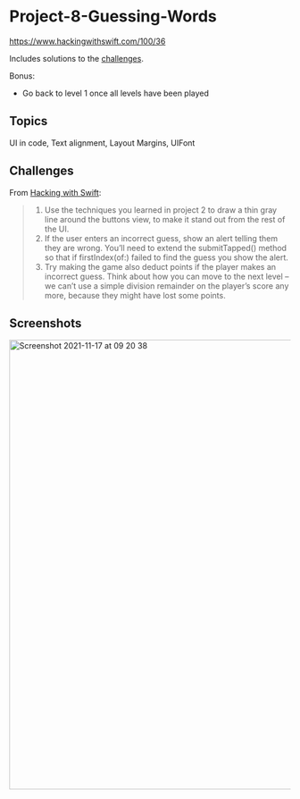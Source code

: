 # Project-8-Guessing-Words
 
 https://www.hackingwithswift.com/100/36
 
 Includes solutions to the [challenges](https://www.hackingwithswift.com/read/8/6/wrap-up).

Bonus:
- Go back to level 1 once all levels have been played

## Topics

UI in code, Text alignment, Layout Margins, UIFont

## Challenges

From [Hacking with Swift](https://www.hackingwithswift.com/read/8/6/wrap-up):
>1. Use the techniques you learned in project 2 to draw a thin gray line around the buttons view, to make it stand out from the rest of the UI.
>2. If the user enters an incorrect guess, show an alert telling them they are wrong. You’ll need to extend the submitTapped() method so that if firstIndex(of:) failed to find the guess you show the alert.
>3. Try making the game also deduct points if the player makes an incorrect guess. Think about how you can move to the next level – we can’t use a simple division remainder on the player’s score any more, because they might have lost some points.

## Screenshots
<img width="805" alt="Screenshot 2021-11-17 at 09 20 38" src="https://user-images.githubusercontent.com/79315087/142163142-78f50af0-5d7b-4801-ac00-b02303c9a56a.png">


